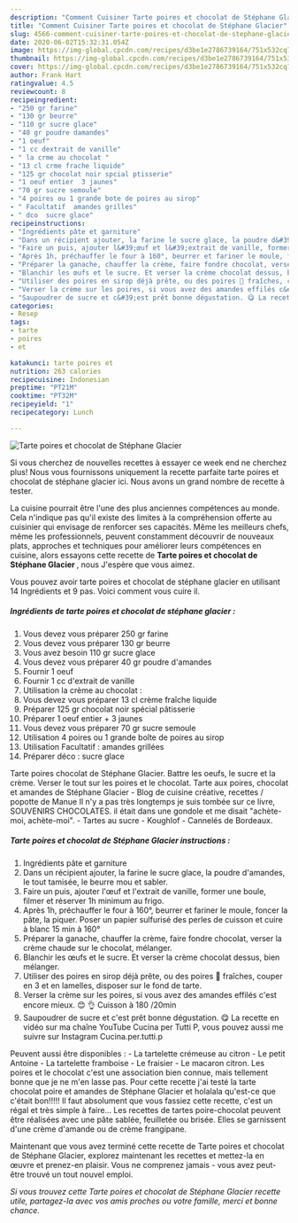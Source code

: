 ```yaml
---
description: "Comment Cuisiner Tarte poires et chocolat de Stéphane Glacier"
title: "Comment Cuisiner Tarte poires et chocolat de Stéphane Glacier"
slug: 4566-comment-cuisiner-tarte-poires-et-chocolat-de-stephane-glacier
date: 2020-06-02T15:32:31.054Z
image: https://img-global.cpcdn.com/recipes/d3be1e2786739164/751x532cq70/tarte-poires-et-chocolat-de-stephane-glacier-photo-principale-de-la-recette.jpg
thumbnail: https://img-global.cpcdn.com/recipes/d3be1e2786739164/751x532cq70/tarte-poires-et-chocolat-de-stephane-glacier-photo-principale-de-la-recette.jpg
cover: https://img-global.cpcdn.com/recipes/d3be1e2786739164/751x532cq70/tarte-poires-et-chocolat-de-stephane-glacier-photo-principale-de-la-recette.jpg
author: Frank Hart
ratingvalue: 4.5
reviewcount: 8
recipeingredient:
- "250 gr farine"
- "130 gr beurre"
- "110 gr sucre glace"
- "40 gr poudre damandes"
- "1 oeuf"
- "1 cc dextrait de vanille"
- " la crme au chocolat "
- "13 cl crme frache liquide"
- "125 gr chocolat noir spcial ptisserie"
- "1 oeuf entier  3 jaunes"
- "70 gr sucre semoule"
- "4 poires ou 1 grande bote de poires au sirop"
- " Facultatif  amandes grilles"
- " dco  sucre glace"
recipeinstructions:
- "Ingrédients pâte et garniture"
- "Dans un récipient ajouter, la farine le sucre glace, la poudre d&#39;amandes, le tout tamisée, le beurre mou et sabler."
- "Faire un puis, ajouter l&#39;œuf et l&#39;extrait de vanille, former une boule, filmer et réserver 1h minimum au frigo."
- "Après 1h, préchauffer le four à 160°, beurrer et fariner le moule, foncer la pâte, la piquer. Poser un papier sulfurisé des perles de cuisson et cuire à blanc 15 min à 160°"
- "Préparer la ganache, chauffer la crème, faire fondre chocolat, verser la crème chaude sur le chocolat, mélanger."
- "Blanchir les œufs et le sucre. Et verser la crème chocolat dessus, bien mélanger."
- "Utiliser des poires en sirop déjà prête, ou des poires 🍐 fraîches, couper en 3 et en lamelles, disposer sur le fond de tarte."
- "Verser la crème sur les poires, si vous avez des amandes effilés c&#39;est encore mieux. 😊 👌 Cuisson à 180 /20min"
- "Saupoudrer de sucre et c&#39;est prêt bonne dégustation. 😋 La recette en vidéo sur ma chaîne YouTube Cucina per Tutti P, vous pouvez aussi me suivre sur Instagram Cucina.per.tutti.p"
categories:
- Resep
tags:
- tarte
- poires
- et

katakunci: tarte poires et 
nutrition: 263 calories
recipecuisine: Indonesian
preptime: "PT21M"
cooktime: "PT32M"
recipeyield: "1"
recipecategory: Lunch

---
```



![Tarte poires et chocolat de Stéphane Glacier](https://img-global.cpcdn.com/recipes/d3be1e2786739164/751x532cq70/tarte-poires-et-chocolat-de-stephane-glacier-photo-principale-de-la-recette.jpg)

Si vous cherchez de nouvelles recettes à essayer ce week end ne cherchez plus! Nous vous fournissons uniquement la recette parfaite tarte poires et chocolat de stéphane glacier ici. Nous avons un grand nombre de recette à tester.

La cuisine pourrait être l'une des plus anciennes compétences au monde. Cela n'indique pas qu'il existe des limites à la compréhension offerte au cuisinier qui envisage de renforcer ses capacités. Même les meilleurs chefs, même les professionnels, peuvent constamment découvrir de nouveaux plats, approches et techniques pour améliorer leurs compétences en cuisine, alors essayons cette recette de <strong> Tarte poires et chocolat de Stéphane Glacier </strong>, nous J'espère que vous aimez.

<!--inarticleads1-->

Vous pouvez avoir tarte poires et chocolat de stéphane glacier en utilisant 14 Ingrédients et 9 pas. Voici comment vous cuire il.

##### Ingrédients de tarte poires et chocolat de stéphane glacier :

1. Vous devez vous préparer 250 gr farine
1. Vous devez vous préparer 130 gr beurre
1. Vous avez besoin 110 gr sucre glace
1. Vous devez vous préparer 40 gr poudre d&#39;amandes
1. Fournir 1 oeuf
1. Fournir 1 cc d&#39;extrait de vanille
1. Utilisation  la crème au chocolat :
1. Vous devez vous préparer 13 cl crème fraîche liquide
1. Préparer 125 gr chocolat noir spécial pâtisserie
1. Préparer 1 oeuf entier + 3 jaunes
1. Vous devez vous préparer 70 gr sucre semoule
1. Utilisation 4 poires ou 1 grande boîte de poires au sirop
1. Utilisation  Facultatif : amandes grillées
1. Préparer  déco : sucre glace


Tarte poires chocolat de Stéphane Glacier. Battre les oeufs, le sucre et la crème. Verser le tout sur les poires et le chocolat. Tarte aux poires, chocolat et amandes de Stéphane Glacier - Blog de cuisine créative, recettes / popotte de Manue Il n&#39;y a pas très longtemps je suis tombée sur ce livre, SOUVENIRS CHOCOLATES. il était dans une gondole et me disait &#34;achète-moi, achète-moi&#34;. - Tartes au sucre - Koughlof - Cannelés de Bordeaux. 

<!--inarticleads2-->

##### Tarte poires et chocolat de Stéphane Glacier instructions :

1. Ingrédients pâte et garniture
1. Dans un récipient ajouter, la farine le sucre glace, la poudre d&#39;amandes, le tout tamisée, le beurre mou et sabler.
1. Faire un puis, ajouter l&#39;œuf et l&#39;extrait de vanille, former une boule, filmer et réserver 1h minimum au frigo.
1. Après 1h, préchauffer le four à 160°, beurrer et fariner le moule, foncer la pâte, la piquer. Poser un papier sulfurisé des perles de cuisson et cuire à blanc 15 min à 160°
1. Préparer la ganache, chauffer la crème, faire fondre chocolat, verser la crème chaude sur le chocolat, mélanger.
1. Blanchir les œufs et le sucre. Et verser la crème chocolat dessus, bien mélanger.
1. Utiliser des poires en sirop déjà prête, ou des poires 🍐 fraîches, couper en 3 et en lamelles, disposer sur le fond de tarte.
1. Verser la crème sur les poires, si vous avez des amandes effilés c&#39;est encore mieux. 😊 👌 Cuisson à 180 /20min
1. Saupoudrer de sucre et c&#39;est prêt bonne dégustation. 😋 La recette en vidéo sur ma chaîne YouTube Cucina per Tutti P, vous pouvez aussi me suivre sur Instagram Cucina.per.tutti.p


Peuvent aussi être disponibles : - La tartelette crémeuse au citron - Le petit Antoine - La tartelette framboise - Le fraisier - Le macaron citron. Les poires et le chocolat c&#39;est une association bien connue, mais tellement bonne que je ne m&#39;en lasse pas. Pour cette recette j&#39;ai testé la tarte chocolat poire et amandes de Stéphane Glacier et holalala qu&#39;est-ce que c&#39;était bon!!!!! Il faut absolument que vous fassiez cette recette, c&#39;est un régal et très simple à faire… Les recettes de tartes poire-chocolat peuvent être réalisées avec une pâte sablée, feuilletée ou brisée. Elles se garnissent d&#39;une crème d&#39;amande ou de crème frangipane. 

<!--inarticleads1-->

<p>
Maintenant que vous avez terminé cette recette de Tarte poires et chocolat de Stéphane Glacier, explorez maintenant les recettes et mettez-la en œuvre et prenez-en plaisir. Vous ne comprenez jamais - vous avez peut-être trouvé un tout nouvel emploi.
</p>

<p>
<i>Si vous trouvez cette Tarte poires et chocolat de Stéphane Glacier recette utile, partagez-la avec vos amis proches ou votre famille, merci et bonne chance.</i>
</p>
